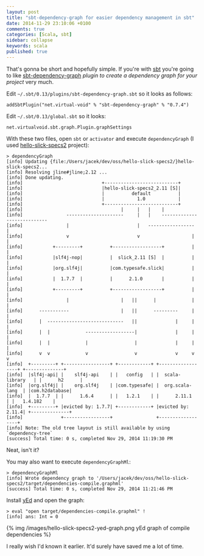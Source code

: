 ```yaml
---
layout: post
title: "sbt-dependency-graph for easier dependency management in sbt"
date: 2014-11-29 23:10:06 +0100
comments: true
categories: [Scala, sbt]
sidebar: collapse
keywords: scala
published: true
---
```

That's gonna be short and hopefully simple. If you're with [sbt](http://www.scala-sbt.org/) you're going to like [sbt-dependency-graph](https://github.com/jrudolph/sbt-dependency-graph) *plugin to create a dependency graph for your project* very much.

Edit `~/.sbt/0.13/plugins/sbt-dependency-graph.sbt` so it looks as follows:

	addSbtPlugin("net.virtual-void" % "sbt-dependency-graph" % "0.7.4")

Edit `~/.sbt/0.13/global.sbt` so it looks:

	net.virtualvoid.sbt.graph.Plugin.graphSettings

With these two files, open `sbt` or `activator` and execute `dependencyGraph` (I used [hello-slick-specs2](https://github.com/jaceklaskowski/hello-slick-specs2) project):

	> dependencyGraph
	[info] Updating {file:/Users/jacek/dev/oss/hello-slick-specs2/}hello-slick-specs2...
	[info] Resolving jline#jline;2.12 ...
	[info] Done updating.
	[info]                             +---------------------------+
	[info]                             |hello-slick-specs2_2.11 [S]|
	[info]                             |          default          |
	[info]                             |            1.0            |
	[info]                             +---------------------------+
	[info]                                    |     |   |    |
	[info]                ---------------------     |   |    ----------------------------
	[info]                |                         |   -----------------               |
	[info]                v                         v                   |               |
	[info]           +---------+          +------------------+          |               |
	[info]           |slf4j-nop|          |  slick_2.11 [S]  |          |               |
	[info]           |org.slf4j|          |com.typesafe.slick|          |               |
	[info]           |  1.7.7  |          |      2.1.0       |          |               |
	[info]           +---------+          +------------------+          |               |
	[info]                |                   |   ||      |             |               |
	[info]      -----------                   |   ||      ---------     |               |
	[info]      |  ----------------------------   ||              |     |               |
	[info]      |  |             ------------------|              |     |               |
	[info]      |  |             |                 |              |     |               |
	[info]      v  v             v                 v              v     v               v
	[info]  +---------+ +-----------------+ +------------+ +------------------+ +--------------+
	[info]  |slf4j-api| |    slf4j-api    | |   config   | |  scala-library   | |      h2      |
	[info]  |org.slf4j| |    org.slf4j    | |com.typesafe| |  org.scala-lang  | |com.h2database|
	[info]  |  1.7.7  | |      1.6.4      | |   1.2.1    | |      2.11.1      | |   1.4.182    |
	[info]  +---------+ |evicted by: 1.7.7| +------------+ |evicted by: 2.11.4| +--------------+
	[info]              +-----------------+                +------------------+
	[info] Note: The old tree layout is still available by using `dependency-tree`
	[success] Total time: 0 s, completed Nov 29, 2014 11:19:30 PM

Neat, isn't it?

You may also want to execute `dependencyGraphMl`:

	> dependencyGraphMl
	[info] Wrote dependency graph to '/Users/jacek/dev/oss/hello-slick-specs2/target/dependencies-compile.graphml'
	[success] Total time: 0 s, completed Nov 29, 2014 11:21:46 PM

Install [yEd](http://www.yworks.com/en/products/yfiles/yed/) and open the graph:

	> eval "open target/dependencies-compile.graphml" !
	[info] ans: Int = 0

{% img /images/hello-slick-specs2-yed-graph.png yEd graph of compile dependencies %}

I really wish I'd known it earlier. It'd surely have saved me a lot of time.